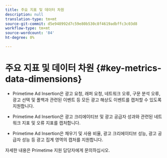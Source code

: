 ```yaml
---
title: 주요 지표 및 데이터 차원
description: null
translation-type: tm+mt
source-git-commit: d5e948992d7c59e80b530c8f4619adbffc3c03d8
workflow-type: tm+mt
source-wordcount: '84'
ht-degree: 0%

---
```



# 주요 지표 및 데이터 차원 {#key-metrics-data-dimensions}

* Primetime Ad Insertion은 광고 요청, 래퍼 요청, 네트워크 오류, 구문 분석 오류, 광고 선택 및 폴백과 관련된 이벤트 등 모든 광고 해상도 이벤트를 캡처할 수 있도록 지원합니다.

* Primetime Ad Insertion은 광고 크리에이티브 및 광고 공급자 성과와 관련된 네트워크 지표 및 오류 지표를 캡처합니다.

* Primetime Ad Insertion은 채우기 및 사용 비율, 광고 크리에이티브 성능, 광고 공급자 성능 등 광고 집계 영역의 캡처를 지원합니다.

자세한 내용은 Primetime 지원 담당자에게 문의하십시오.
